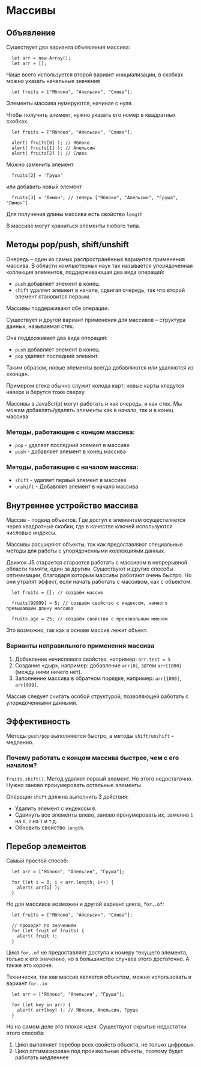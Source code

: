 # Массивы

## Объявление

Существует два варианта объявления массива:

```
  let arr = new Array();
  let arr = [];
```

Чаще всего используется второй вариант инициализации, в скобках можно указать начальные значения

```
  let fruits = ["Яблоко", "Апельсин", "Слива"];
```

Элементы массива нумеруются, начиная с нуля.

Чтобы получить элемент, нужно указать его номер в квадратных скобках.

```
  let fruits = ["Яблоко", "Апельсин", "Слива"];

  alert( fruits[0] ); // Яблоко
  alert( fruits[1] ); // Апельсин
  alert( fruits[2] ); // Слива
```

Можно заменить элемент 

```
  fruits[2] = 'Груша'
```

или добавить новый элемент

```
  fruits[3] = 'Лимон'; // теперь ["Яблоко", "Апельсин", "Груша", "Лимон"]
```

Для получения длины массива есть свойство `length`

В массиве могут храниться элементы любого типа.

## Методы pop/push, shift/unshift

Очередь – один из самых распространённых вариантов применения массива. В области компьютерных наук так называется упорядоченная коллекция элементов, поддерживающая два вида операций:

- `push` добавляет элемент в конец.
- `shift` удаляет элемент в начале, сдвигая очередь, так что второй элемент становится первым.

Массивы поддерживают обе операции.

Существует и другой вариант применения для массивов – структура данных, называемая стек.

Она поддерживает два вида операций:

- `push` добавляет элемент в конец.
- `pop` удаляет последний элемент.

Таким образом, новые элементы всегда добавляются или удаляются из «конца».

Примером стека обычно служит колода карт: новые карты кладутся наверх и берутся тоже сверху.

Массивы в JavaScript могут работать и как очередь, и как стек. Мы можем добавлять/удалять элементы как в начало, так и в конец массива

### Методы, работающие с концом массива:

- `pop` - удаляет последний элемент в массиве
- `push` - добавляет элемент в конец массива

### Методы, работающие с началом массива:

- `shift` - удаляет первый элемент в массиве
- `unshift` - Добавляет элемент в начало массива

## Внутреннее устройство массива

Массив - подвид объектов. Где доступ к элементам осуществляется через квадратные скобки, где в качестве ключей используются числовые индексы.

Массивы расширяют объекты, так как предоставляют специальные методы для работы с упорядоченными коллекциями данных.

Движок JS старается старается работать с массивом в непрерывной области памяти, один за другим. Существуют и другие способы оптимизации, благодаря которым массивы работают очень быстро. Но они утратят эффект, если начать работать с массивом, как с объектом. 

```
  let fruits = []; // создаём массив

  fruits[99999] = 5; // создаём свойство с индексом, намного превышающим длину массива

  fruits.age = 25; // создаём свойство с произвольным именем
```

Это возможно, так как в основе массив лежит объект. 

### Варианты неправильного применения массива

1. Добавление нечислового свойства, например: `arr.test = 5`
2. Создание «дыр», например: добавление `arr[0]`, затем `arr[1000]` (между ними ничего нет).
3. Заполнение массива в обратном порядке, например: `arr[1000]`, `arr[999]`.

Массив следует считать особой структурой, позволяющей работать с упорядоченными данными.

## Эффективность

Методы `push/pop` выполняются быстро, а методы `shift/unshift` – медленно.

### Почему работать с концом массива быстрее, чем с его началом?

`fruits.shift()`. Метод удаляет первый элемент. Но этого недостаточно. Нужно заново пронумеровать остальные элементы.

Операция `shift` должна выполнить 3 действия:

- Удалить элемент с индексом `0`.
- Сдвинуть все элементы влево, заново пронумеровать их, заменив `1` на `0`, `2` на `1` и т.д.
- Обновить свойство `length`.

## Перебор элементов

Самый простой способ:

```
  let arr = ["Яблоко", "Апельсин", "Груша"];

  for (let i = 0; i < arr.length; i++) {
    alert( arr[i] );
  }
```

Но для массивов возможен и другой вариант цикла, `for..of`:

```
  let fruits = ["Яблоко", "Апельсин", "Слива"];

  // проходит по значениям
  for (let fruit of fruits) {
    alert( fruit );
  }
```

Цикл `for..of` не предоставляет доступа к номеру текущего элемента, только к его значению, но в большинстве случаев этого достаточно. А также это короче.

Технически, так как массив является объектом, можно использовать и вариант `for..in`

```
  let arr = ["Яблоко", "Апельсин", "Груша"];

  for (let key in arr) {
    alert( arr[key] ); // Яблоко, Апельсин, Груша
  }
```

Но на самом деле это плохая идея. Существуют скрытые недостатки этого способа:

1. Цикл выполняет перебор всех свойств объекта, не только цифровых.
2. Цикл оптимизирован под произвольные объекты, поэтому будет работать медленнее